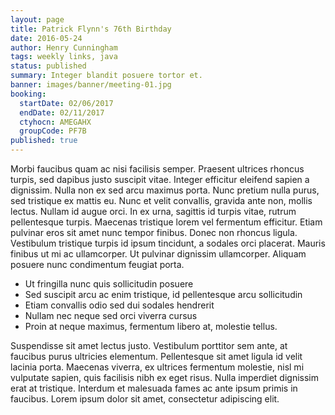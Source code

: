 ```yaml
---
layout: page
title: Patrick Flynn's 76th Birthday
date: 2016-05-24
author: Henry Cunningham
tags: weekly links, java
status: published
summary: Integer blandit posuere tortor et.
banner: images/banner/meeting-01.jpg
booking:
  startDate: 02/06/2017
  endDate: 02/11/2017
  ctyhocn: AMEGAHX
  groupCode: PF7B
published: true
---
```

Morbi faucibus quam ac nisi facilisis semper. Praesent ultrices rhoncus turpis, sed dapibus justo suscipit vitae. Integer efficitur eleifend sapien a dignissim. Nulla non ex sed arcu maximus porta. Nunc pretium nulla purus, sed tristique ex mattis eu. Nunc et velit convallis, gravida ante non, mollis lectus. Nullam id augue orci. In ex urna, sagittis id turpis vitae, rutrum pellentesque turpis.
Maecenas tristique lorem vel fermentum efficitur. Etiam pulvinar eros sit amet nunc tempor finibus. Donec non rhoncus ligula. Vestibulum tristique turpis id ipsum tincidunt, a sodales orci placerat. Mauris finibus ut mi ac ullamcorper. Ut pulvinar dignissim ullamcorper. Aliquam posuere nunc condimentum feugiat porta.

* Ut fringilla nunc quis sollicitudin posuere
* Sed suscipit arcu ac enim tristique, id pellentesque arcu sollicitudin
* Etiam convallis odio sed dui sodales hendrerit
* Nullam nec neque sed orci viverra cursus
* Proin at neque maximus, fermentum libero at, molestie tellus.

Suspendisse sit amet lectus justo. Vestibulum porttitor sem ante, at faucibus purus ultricies elementum. Pellentesque sit amet ligula id velit lacinia porta. Maecenas viverra, ex ultrices fermentum molestie, nisl mi vulputate sapien, quis facilisis nibh ex eget risus. Nulla imperdiet dignissim erat at tristique. Interdum et malesuada fames ac ante ipsum primis in faucibus. Lorem ipsum dolor sit amet, consectetur adipiscing elit.
